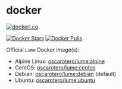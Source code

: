 # docker

[![dockeri.co](https://dockeri.co/image/oscarotero/lume/)](https://hub.docker.com/r/oscarotero/lume/)

[![Docker Stars](https://img.shields.io/docker/stars/oscarotero/lume.svg?style=flat-square)](https://hub.docker.com/r/oscarotero/lume/)
[![Docker Pulls](https://img.shields.io/docker/pulls/oscarotero/lume.svg?style=flat-square)](https://hub.docker.com/r/oscarotero/lume/)

Official `Lume` Docker image(s):

- Alpine Linux: [oscarotero/lume:alpine](https://hub.docker.com/r/oscarotero/lume/)
- CentOS: [oscarotero/lume:centos](https://hub.docker.com/r/oscarotero/lume/)
- Debian: [oscarotero/lume:debian](https://hub.docker.com/r/oscarotero/lume/) (default)
- Ubuntu: [oscarotero/lume:ubuntu](https://hub.docker.com/r/oscarotero/lume/)
